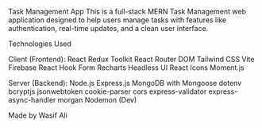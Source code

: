 Task Management App
This is a full-stack MERN Task Management web application designed to help users manage tasks with features like authentication, real-time updates, and a clean user interface.

Technologies Used

Client (Frontend):
React
Redux Toolkit
React Router DOM
Tailwind CSS
Vite
Firebase
React Hook Form
Recharts
Headless UI
React Icons
Moment.js

Server (Backend):
Node.js
Express.js
MongoDB with Mongoose
dotenv
bcryptjs
jsonwebtoken
cookie-parser
cors
express-validator
express-async-handler
morgan
Nodemon (Dev)

Made by Wasif Ali
